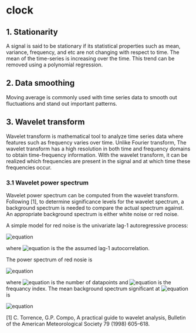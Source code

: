 # clock

## 1. Stationarity
A signal is said to be stationary if its statistical properties such as mean, variance, frequency, and etc are not changing with respect to time.
The mean of the time-series is increasing over the time. This trend can be removed using a polynomial regression.


## 2. Data smoothing 
Moving average is commonly used with time series data to smooth out fluctuations and  stand out important patterns.


## 3. Wavelet transform
Wavelet transform is mathematical tool to analyze time series data where features such as frequency varies over time.
Unlike Fourier transform, The wavelet transform has a high resolution in both time and frequency domains to obtain time-frequency
information. With the wavelet transform, it can be realized which frequencies are present in the signal and at which time these frequencies occur.

### 3.1 Wavelet power spectrum
Wavelet power spectrum can be computed from the wavelet transform. Following [1], to determine significance levels for the wavelet spectrum, a background spectrum is needed to compare the actual spectrum against. An appropriate background spectrum
is either white noise or red noise. 

A simple model for red noise is the univariate lag-1 autoregressive process:

![equation](https://latex.codecogs.com/svg.image?x_{n}&space;=&space;\alpha&space;x_{n-1}&space;&plus;&space;z_{n})

where ![equation](https://latex.codecogs.com/svg.image?\alpha) is the the assumed lag-1 autocorrelation.

The power spectrum of red nosie is

![equation](https://latex.codecogs.com/svg.image?P_{k}&space;=&space;\frac{1-&space;\alpha^{2}}{1&plus;\alpha^{2}-2\alpha&space;\cos(2&space;\pi&space;k/N)})

where ![equation](https://latex.codecogs.com/svg.image?N) is the number of datapoints and ![equation](https://latex.codecogs.com/svg.image?k) is the frequancy index.
The mean background spectrum significant at ![equation](https://latex.codecogs.com/svg.image?5%) is

![equation](https://latex.codecogs.com/svg.image?\frac{1}{2}P_{k}\chi_{2}^{2})












[1] C. Torrence, G.P. Compo, A practical guide to wavelet analysis, Bulletin of the American Meteorological Society 79 (1998) 605–618.
